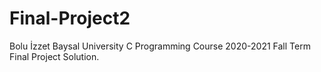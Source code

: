 # Final-Project2
Bolu İzzet Baysal University C Programming Course 2020-2021 Fall Term Final Project Solution.
